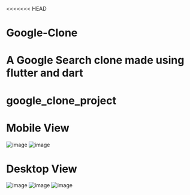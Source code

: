 <<<<<<< HEAD
# Google-Clone
A Google Search clone made using flutter and dart
=======
# google_clone_project

# Mobile View
![image](https://github.com/MadhavChhabra/Google-Clone/assets/97786892/516f848a-2ac8-4fbe-88bb-089df5a0a1a3)
![image](https://github.com/MadhavChhabra/Google-Clone/assets/97786892/07971172-e33c-41b1-b2fa-5a46699f5884)

# Desktop View
![image](https://github.com/MadhavChhabra/Google-Clone/assets/97786892/61718882-ded1-4169-bf9a-ccb0fb5f284c)
![image](https://github.com/MadhavChhabra/Google-Clone/assets/97786892/a7f17693-2d25-45e5-9197-6de772a3d080)
![image](https://github.com/MadhavChhabra/Google-Clone/assets/97786892/d693460a-2373-4de5-90de-dea670044c77)





